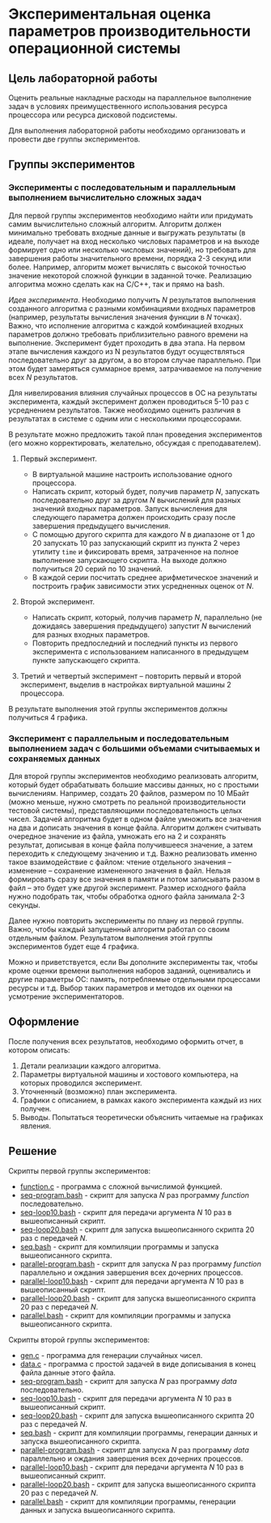 # Экспериментальная оценка параметров производительности операционной системы

## Цель лабораторной работы

Оценить реальные накладные расходы на параллельное выполнение задач в условиях преимущественного использования ресурса процессора или ресурса дисковой подсистемы.

Для выполнения лабораторной работы необходимо организовать и провести две группы экспериментов.

## Группы экспериментов

### Эксперименты с последовательным и параллельным выполнением вычислительно сложных задач

Для первой группы экспериментов необходимо найти или придумать самим вычислительно сложный алгоритм. Алгоритм должен минимально требовать входные данные и выгружать результаты (в идеале, получает на вход несколько числовых параметров и на выходе формирует одно или несколько числовых значений), но требовать для завершения работы значительного времени, порядка 2-3 секунд или более. Например, алгоритм может вычислять с высокой точностью значение некоторой сложной функции в заданной точке. Реализацию алгоритма можно сделать как на C/C++, так и прямо на bash.

*Идея эксперимента*. Необходимо получить $N$ результатов выполнения созданного алгоритма с разными комбинациями входных параметров (например, результаты вычисления значения функции в $N$ точках). Важно, что исполнение алгоритма с каждой комбинацией входных параметров должно требовать приблизительно равного времени на выполнение. Эксперимент будет проходить в два этапа. На первом этапе вычисления каждого из N результатов будут осуществляться последовательно друг за другом, а во втором случае параллельно. При этом будет замеряться суммарное время, затрачиваемое на получение всех $N$ результатов.

Для нивелирования влияния случайных процессов в ОС на результаты эксперимента, каждый эксперимент должен проводиться 5-10 раз с усреднением результатов. Также необходимо оценить различия в результатах в системе с одним или с несколькими процессорами.

В результате можно предложить такой план проведения экспериментов (его можно корректировать, желательно, обсуждая с преподавателем).

1. Первый эксперимент.

    * В виртуальной машине настроить использование одного процессора.
    * Написать скрипт, который будет, получив параметр $N$, запускать последовательно друг за другом $N$ вычислений для разных значений входных параметров. Запуск вычисления для следующего параметра должен происходить сразу после завершения предыдущего вычисления.
    * С помощью другого скрипта для каждого $N$ в диапазоне от 1 до 20 запускать 10 раз запускающий скрипт из пункта 2 через утилиту `time` и фиксировать время, затраченное на полное выполнение запускающего скрипта. На выходе должно получиться 20 серий по 10 значений.
    * В каждой серии посчитать среднее арифметическое значений и построить график зависимости этих усредненных оценок от $N$.

2. Второй эксперимент.

    * Написать скрипт, который, получив параметр $N$, параллельно (не дожидаясь завершения предыдущего) запустит $N$ вычислений для разных входных параметров.
    * Повторить предпоследний и последний пункты из первого эксперимента с использованием написанного в предыдущем пункте запускающего скрипта.

3. Третий и четвертый эксперимент – повторить первый и второй эксперимент, выделив в настройках виртуальной машины 2 процессора.

В результате выполнения этой группы экспериментов должны получиться 4 графика.

### Эксперимент с параллельным и последовательным выполнением задач с большими объемами считываемых и сохраняемых данных

Для второй группы экспериментов необходимо реализовать алгоритм, который будет обрабатывать большие массивы данных, но с простыми вычислениям. Например, создать 20 файлов, размером по 10 МБайт (можно меньше, нужно смотреть по реальной производительности тестовой системы), представляющими последовательность целых чисел. Задачей алгоритма будет в одном файле умножить все значения на два и дописать значения в конце файла. Алгоритм должен считывать очередное значение из файла, умножать его на 2 и сохранять результат, дописывая в конце файла получившееся значение, а затем переходить к следующему значению и т.д. Важно реализовать именно такое взаимодействие с файлом: чтение отдельного значения – изменение – сохранение измененного значения в файл. Нельзя формировать сразу все значения в памяти и потом записывать разом в файл – это будет уже другой эксперимент. Размер исходного файла нужно подобрать так, чтобы обработка одного файла занимала 2-3 секунды.

Далее нужно повторить эксперименты по плану из первой группы. Важно, чтобы каждый запущенный алгоритм работал со своим отдельным файлом. Результатом выполнения этой группы экспериментов будет еще 4 графика.

Можно и приветствуется, если Вы дополните эксперименты так, чтобы кроме оценки времени выполнения наборов заданий, оценивались и другие параметры ОС: память, потребляемые отдельными процессами ресурсы и т.д. Выбор таких параметров и методов их оценки на усмотрение экспериментаторов.

## Оформление

После получения всех результатов, необходимо оформить отчет, в котором описать:

1. Детали реализации каждого алгоритма.
2. Параметры виртуальной машины и хостового компьютера, на которых проводился эксперимент.
3. Уточненный (возможно) план эксперимента.
4. Графики с описанием, в рамках какого эксперимента каждый из них получен.
5. Выводы. Попытаться теоретически объяснить читаемые на графиках явления.

## Решение

Скрипты первой группы экспериментов:

* [function.c](function/function.c) - программа с сложной вычислимой функцией.
* [seq-program.bash](function/seq-program.bash) - скрипт для запуска $N$ раз программу *function* последовательно.
* [seq-loop10.bash](function/seq-loop10.bash) - скрипт для передачи аргумента $N$ 10 раз в вышеописанный скрипт.
* [seq-loop20.bash](function/seq-loop20.bash) - скрипт для запуска вышеописанного скрипта 20 раз с передачей $N$.
* [seq.bash](function/seq.bash) - скрипт для компиляции программы и запуска вышеописанного скрипта.
* [parallel-program.bash](function/parallel-program.bash) - скрипт для запуска $N$ раз программу *function* параллельно и ождания завершения всех дочерних процессов.
* [parallel-loop10.bash](function/parallel-loop10.bash) - скрипт для передачи аргумента $N$ 10 раз в вышеописанный скрипт.
* [parallel-loop20.bash](function/parallel-loop20.bash) - скрипт для запуска вышеописанного скрипта 20 раз с передачей $N$.
* [parallel.bash](function/parallel.bash) - скрипт для компиляции программы и запуска вышеописанного скрипта.

Скрипты второй группы экспериментов:

* [gen.c](data/gen.c) - программа для генерации случайных чисел.
* [data.c](data/data.c) - программа с простой задачей в виде дописывания в конец файла данные этого файла.
* [seq-program.bash](data/seq-program.bash) - скрипт для запуска $N$ раз программу *data* последовательно.
* [seq-loop10.bash](data/seq-loop10.bash) - скрипт для передачи аргумента $N$ 10 раз в вышеописанный скрипт.
* [seq-loop20.bash](data/seq-loop20.bash) - скрипт для запуска вышеописанного скрипта 20 раз с передачей $N$.
* [seq.bash](data/seq.bash) - скрипт для компиляции программы, генерации данных и запуска вышеописанного скрипта.
* [parallel-program.bash](data/parallel-program.bash) - скрипт для запуска $N$ раз программу *data* параллельно и ождания завершения всех дочерних процессов.
* [parallel-loop10.bash](data/parallel-loop10.bash) - скрипт для передачи аргумента $N$ 10 раз в вышеописанный скрипт.
* [parallel-loop20.bash](data/parallel-loop20.bash) - скрипт для запуска вышеописанного скрипта 20 раз с передачей $N$.
* [parallel.bash](data/parallel.bash) - скрипт для компиляции программы, генерации данных и запуска вышеописанного скрипта.
